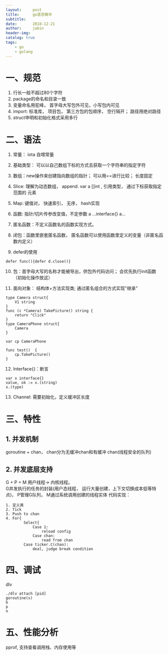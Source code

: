 ```yaml
---
layout:     post
title:      go语言精华
subtitle:   
date:       2018-12-21
author:     jabin
header-img: 
catalog: true
tags:
    - go
    - golang
---
```


# 一、规范
1.  行长一般不超过80个字符
2. 	package的命名和目录一致
3. 	变量命名用驼峰， 首字母大写包外可见，小写包内可见
4. 	import: 标准库， 项目包， 第三方包的包顺序， 空行隔开； 路径用绝对路径
5.  struct申明和初始化格式采用多行

# 二、语法
1. 常量： iota  自增常量
2. 基础类型： 可以以自己数组下标的方式去获取一个字符串的指定字符
	
3. 数组：new操作来创建指向数组的指针；  可以用==进行比较； 长度固定
	
4. Slice:  理解为动态数组， append.   var a []int ,  引用类型， 通过下标获取指定范围的 元素
	
5. Map: 键值对， 快速索引， 无序， hash实现
	
6. 函数: 指针/切片传参改变值，不定参数 a …interface{}  a…

7. 匿名函数：不定义函数名的函数实现方式。

8. 闭包：函数里嵌套匿名函数， 匿名函数可以使用函数里定义的变量（非匿名函数内定义）
	
9. defer的使用

```
defer func(){defer d.close()}
```
10. 包：首字母大写的名称才能被导出，供包外代码访问； 会优先执行init函数（初始化操作放这）  
	
11. 面向对象： 结构体+方法实现类;  通过匿名组合的方式实现"继承"

```
type Camera struct{
	V1 string
}  
func (c *Camera) TakePicture() string { 
	return "Click"
}          
type CameraPhone struct{
	Camera
}       

var cp CameraPhone

func test()  {
	cp.TakePicture()
}
```
12. Interface{}：断言

```
var x interface{}    
value, ok := x.(string)   
x.(type)
```
13. Channel:  需要初始化，定义缓冲区长度

# 三、特性
## 1. 并发机制
goroutine  + chan，  chan分为无缓冲chan和有缓冲 chan(线程安全的队列)
## 2. 并发底层支持
G + P + M   用户线程-> 内核线程。  
G并发执行的任务的封装(用户态线程， 运行大量创建，上下文切换成本低等特点)， P管理G队列， M通过系统调用创建的线程实体
代码实现：

```
1. 定义类
2. Tick  
3. Push to chan
4. For{
		Select{
			Case 1: 
			    reload config
			Case chan: 
			    read from chan 
        Case ticker.C(chan): 
            deal, judge break condition
```

# 四、调试
dlv

```
./dlv attach [pid]
goroutine(s)
b 
p
n
```

# 五、性能分析
pprof, 支持查看调用栈、内存使用等
